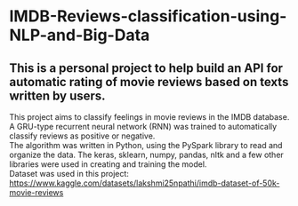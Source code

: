 # IMDB-Reviews-classification-using-NLP-and-Big-Data
## This is a personal project to help build an API for automatic rating of movie reviews based on texts written by users.
This project aims to classify feelings in movie reviews in the IMDB database. A GRU-type recurrent neural network (RNN) was trained to automatically classify reviews as positive or negative.  
The algorithm was written in Python, using the PySpark library to read and organize the data. The keras, sklearn, numpy, pandas, nltk and a few other libraries were used in creating and training the model.  
Dataset was used in this project: https://www.kaggle.com/datasets/lakshmi25npathi/imdb-dataset-of-50k-movie-reviews

